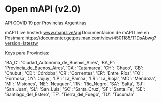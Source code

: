 # Open mAPI (v2.0)
API COVID 19 por Provincias Argentinas

mAPI Live hosted: www.mapi.live/api
Documentacion de mAPI Live en Postman: https://documenter.getpostman.com/view/4501185/T1DsAbwg?version=latestw

Keys para Provincias:

  'BA_C': 'Ciudad_Autonoma_de_Buenos_Aires',
  'BA_P': 'Provincia_de_Buenos_Aires',
  'CA': 'Catamarca',
  'CH': 'Chaco',
  'CB': 'Chubut',
  'CD': 'Córdoba',
  'CR': 'Corrientes',
  'ER': 'Entre_Ríos',
  'FO': 'Formosa',
  'JY': 'Jujuy',
  'LP': 'La_Pampa',
  'LR': 'La_Rioja',
  'MD': 'Mendoza',
  'MI': 'Misiones',
  'NE': 'Neuquén',
  'RN': 'Río_Negro',
  'SA': 'Salta',
  'SJ': 'San_Juan',
  'SL': 'San_Luis',
  'SC': 'Santa_Cruz',
  'SF': 'Santa_Fe',
  'SE': 'Santiago_del_Estero',
  'TF': 'Tierra_del_Fuego',
  'TU': 'Tucumán'
